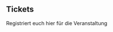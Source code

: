 ## Tickets

Registriert euch hier für die Veranstaltung

<tito-widget event="latti/socrates-day-franken-2018"></tito-widget>
